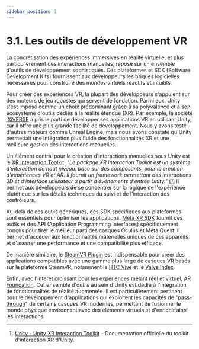 ```yaml
---
sidebar_position: 1
---
```


# 3.1. Les outils de développement VR

La concrétisation des expériences immersives en réalité virtuelle, et plus particulièrement des interactions manuelles, repose sur un ensemble d'outils de développement sophistiqués. Ces plateformes et SDK (Software Development Kits) fournissent aux développeurs les briques logicielles nécessaires pour construire des mondes virtuels réactifs et intuitifs.

Pour créer des expériences VR, la plupart des développeurs s'appuient sur des moteurs de jeu robustes qui servent de fondation. Parmi eux, Unity s'est imposé comme un choix prédominant grâce à sa polyvalence et à son écosystème d'outils dédiés à la réalité étendue (XR). Par exemple, la société [iXiVERSE](https://www.ixiverse.com/) a pris le parti de développer ses applications VR en utilisant Unity, car il offre une plus grande facilité de développement. Nous y avons testé d'autres moteurs comme Unreal Engine, mais nous avons constaté qu'Unity permettait une intégration plus fluide des fonctionnalités XR et une meilleure gestion des interactions manuelles.

Un élément central pour la création d'interactions manuelles sous Unity est le [XR Interaction Toolkit](https://docs.unity3d.com/Packages/com.unity.xr.interaction.toolkit@3.0/manual/index.html). _"Le package XR Interaction Toolkit est un système d'interaction de haut niveau, basé sur des composants, pour la création d'expériences VR et AR. Il fournit un framework permettant des interactions 3D et d'interface utilisateur à partir d'événements d'entrée Unity."_  [(_1_)](https://docs.unity3d.com/Packages/com.unity.xr.interaction.toolkit@3.0/manual/index.html) Il permet aux développeurs de se concentrer sur la logique de l'expérience plutôt que sur les détails techniques du suivi et de l'interaction des contrôleurs.

Au-delà de ces outils génériques, des SDK spécifiques aux plateformes sont essentiels pour optimiser les applications. [Meta XR SDK](https://developers.meta.com/horizon/downloads/package/meta-xr-sdk-all-in-one-upm/) fournit des outils et des API (Application Programming Interfaces) spécifiquement conçus pour tirer le meilleur parti des casques Oculus et Meta Quest. Il permet d'accéder aux fonctionnalités matérielles uniques de ces appareils et d'assurer une performance et une compatibilité plus efficace.


De manière similaire, le [SteamVR Plugin](https://valvesoftware.github.io/steamvr_unity_plugin/) est indispensable pour créer des applications compatibles avec une gamme plus large de casques VR basés sur la plateforme SteamVR, notamment le [HTC Vive](https://www.vive.com/fr/) et le [Valve Index](https://www.valvesoftware.com/fr/index/headset).

Enfin, avec l'intérêt croissant pour les expériences mêlant réel et virtuel, [AR Foundation](https://docs.unity3d.com/Packages/com.unity.xr.arfoundation@6.1/manual/index.html). Cet ensemble d'outils au sein d'Unity est dédié à l'intégration de fonctionnalités de réalité augmentée. Il est particulièrement pertinent pour le développement d'applications qui exploitent les capacités de "[pass-through](https://developers.meta.com/horizon/documentation/unity/unity-passthrough/)" de certains casques VR modernes, permettant de fusionner le monde physique environnant avec des éléments virtuels et d'enrichir ainsi les interactions.

---

1. [Unity - Unity XR Interaction Toolkit](https://docs.unity3d.com/Packages/com.unity.xr.interaction.toolkit@3.0/manual/index.html) - Documentation officielle du toolkit d'interaction XR d'Unity.

